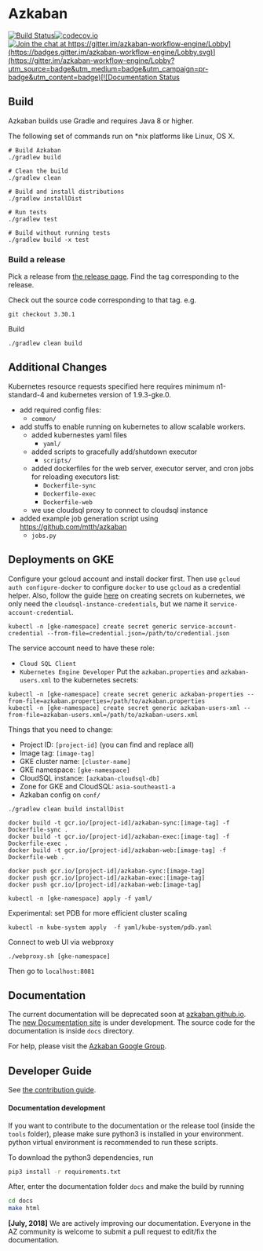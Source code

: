# Azkaban 

[![Build Status](http://img.shields.io/travis/azkaban/azkaban.svg?style=flat)](https://travis-ci.org/azkaban/azkaban)[![codecov.io](https://codecov.io/github/azkaban/azkaban/branch/master/graph/badge.svg)](https://codecov.io/github/azkaban/azkaban)[![Join the chat at https://gitter.im/azkaban-workflow-engine/Lobby](https://badges.gitter.im/azkaban-workflow-engine/Lobby.svg)](https://gitter.im/azkaban-workflow-engine/Lobby?utm_source=badge&utm_medium=badge&utm_campaign=pr-badge&utm_content=badge)[![Documentation Status](https://readthedocs.org/projects/azkaban/badge/?version=latest)](http://azkaban.readthedocs.org/en/latest/?badge=latest)


## Build
Azkaban builds use Gradle and requires Java 8 or higher.

The following set of commands run on *nix platforms like Linux, OS X.

```
# Build Azkaban
./gradlew build

# Clean the build
./gradlew clean

# Build and install distributions
./gradlew installDist

# Run tests
./gradlew test

# Build without running tests
./gradlew build -x test
```

### Build a release

Pick a release from [the release page](https://github.com/azkaban/azkaban/releases). 
Find the tag corresponding to the release.

Check out the source code corresponding to that tag.
e.g.

`
git checkout 3.30.1
`

Build 
```
./gradlew clean build
```

## Additional Changes
Kubernetes resource requests specified here requires minimum n1-standard-4 and kubernetes version of 1.9.3-gke.0.

- add required config files:
  - `common/`
- add stuffs to enable running on kubernetes to allow scalable workers.
  - added kubernestes yaml files
    - `yaml/`
  - added scripts to gracefully add/shutdown executor
    - `scripts/`
  - added dockerfiles for the web server, executor server, and cron jobs for reloading executors list:
    - `Dockerfile-sync`
    - `Dockerfile-exec`
    - `Dockerfile-web`
  - we use cloudsql proxy to connect to cloudsql instance
- added example job generation script using https://github.com/mtth/azkaban
  - `jobs.py`

## Deployments on GKE
Configure your gcloud account and install docker first. Then use `gcloud auth configure-docker` to 
configure `docker` to use `gcloud` as a credential helper. 
Also, follow the guide [here](https://cloud.google.com/sql/docs/mysql/connect-kubernetes-engine) on creating secrets on kubernetes, 
we only need the `cloudsql-instance-credentials`, but we name it `service-account-credential`.
```
kubectl -n [gke-namespace] create secret generic service-account-credential --from-file=credential.json=/path/to/credential.json
```
The service account need to have these role:
- `Cloud SQL Client`
- `Kubernetes Engine Developer`
Put the `azkaban.properties` and `azkaban-users.xml` to the kubernetes secrets:
```
kubectl -n [gke-namespace] create secret generic azkaban-properties --from-file=azkaban.properties=/path/to/azkaban.properties
kubectl -n [gke-namespace] create secret generic azkaban-users-xml --from-file=azkaban-users.xml=/path/to/azkaban-users.xml
``` 

Things that you need to change:
- Project ID: `[project-id]` (you can find and replace all)
- Image tag: `[image-tag]`
- GKE cluster name: `[cluster-name]`
- GKE namespace: `[gke-namespace]`
- CloudSQL instance: `[azkaban-cloudsql-db]`
- Zone for GKE and CloudSQL: `asia-southeast1-a`
- Azkaban config on `conf/`

```
./gradlew clean build installDist

docker build -t gcr.io/[project-id]/azkaban-sync:[image-tag] -f Dockerfile-sync .
docker build -t gcr.io/[project-id]/azkaban-exec:[image-tag] -f Dockerfile-exec .
docker build -t gcr.io/[project-id]/azkaban-web:[image-tag] -f Dockerfile-web .

docker push gcr.io/[project-id]/azkaban-sync:[image-tag]
docker push gcr.io/[project-id]/azkaban-exec:[image-tag]
docker push gcr.io/[project-id]/azkaban-web:[image-tag]

kubectl -n [gke-namespace] apply -f yaml/
```

Experimental: set PDB for more efficient cluster scaling
```
kubectl -n kube-system apply  -f yaml/kube-system/pdb.yaml
```
Connect to web UI via webproxy
```
./webproxy.sh [gke-namespace]
```
Then go to `localhost:8081`

## Documentation

The current documentation will be deprecated soon at [azkaban.github.io](http://azkaban.github.io). 
The [new Documentation site](https://azkaban.readthedocs.io/en/latest/) is under development.
The source code for the documentation is inside `docs` directory.

For help, please visit the [Azkaban Google Group](https://groups.google.com/forum/?fromgroups#!forum/azkaban-dev).

## Developer Guide

See [the contribution guide](https://github.com/azkaban/azkaban/blob/master/CONTRIBUTING.md).

#### Documentation development

If you want to contribute to the documentation or the release tool (inside the `tools` folder), 
please make sure python3 is installed in your environment. python virtual environment is recommended to run these scripts.

To download the python3 dependencies, run 

```bash
pip3 install -r requirements.txt
```
After, enter the documentation folder `docs` and make the build by running
```bash
cd docs
make html
```


**[July, 2018]** We are actively improving our documentation. Everyone in the AZ community is 
welcome to submit a pull request to edit/fix the documentation.

